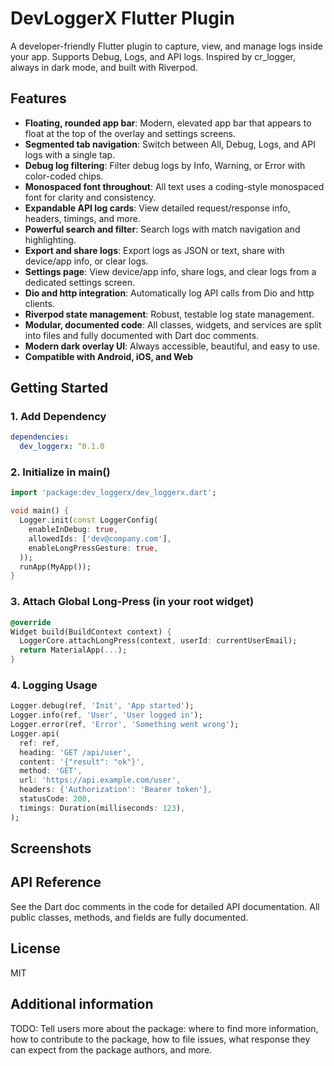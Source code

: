 <!-- 
This README describes the package. If you publish this package to pub.dev,
this README's contents appear on the landing page for your package.

For information about how to write a good package README, see the guide for
[writing package pages](https://dart.dev/tools/pub/writing-package-pages). 

For general information about developing packages, see the Dart guide for
[creating packages](https://dart.dev/guides/libraries/create-packages)
and the Flutter guide for
[developing packages and plugins](https://flutter.dev/to/develop-packages). 
-->

# DevLoggerX Flutter Plugin

A developer-friendly Flutter plugin to capture, view, and manage logs inside your app. Supports Debug, Logs, and API logs. Inspired by cr_logger, always in dark mode, and built with Riverpod.

## Features
- **Floating, rounded app bar**: Modern, elevated app bar that appears to float at the top of the overlay and settings screens.
- **Segmented tab navigation**: Switch between All, Debug, Logs, and API logs with a single tap.
- **Debug log filtering**: Filter debug logs by Info, Warning, or Error with color-coded chips.
- **Monospaced font throughout**: All text uses a coding-style monospaced font for clarity and consistency.
- **Expandable API log cards**: View detailed request/response info, headers, timings, and more.
- **Powerful search and filter**: Search logs with match navigation and highlighting.
- **Export and share logs**: Export logs as JSON or text, share with device/app info, or clear logs.
- **Settings page**: View device/app info, share logs, and clear logs from a dedicated settings screen.
- **Dio and http integration**: Automatically log API calls from Dio and http clients.
- **Riverpod state management**: Robust, testable log state management.
- **Modular, documented code**: All classes, widgets, and services are split into files and fully documented with Dart doc comments.
- **Modern dark overlay UI**: Always accessible, beautiful, and easy to use.
- **Compatible with Android, iOS, and Web**

## Getting Started

### 1. Add Dependency
```yaml
dependencies:
  dev_loggerx: ^0.1.0
```

### 2. Initialize in main()
```dart
import 'package:dev_loggerx/dev_loggerx.dart';

void main() {
  Logger.init(const LoggerConfig(
    enableInDebug: true,
    allowedIds: ['dev@company.com'],
    enableLongPressGesture: true,
  ));
  runApp(MyApp());
}
```

### 3. Attach Global Long-Press (in your root widget)
```dart
@override
Widget build(BuildContext context) {
  LoggerCore.attachLongPress(context, userId: currentUserEmail);
  return MaterialApp(...);
}
```

### 4. Logging Usage
```dart
Logger.debug(ref, 'Init', 'App started');
Logger.info(ref, 'User', 'User logged in');
Logger.error(ref, 'Error', 'Something went wrong');
Logger.api(
  ref: ref,
  heading: 'GET /api/user',
  content: '{"result": "ok"}',
  method: 'GET',
  url: 'https://api.example.com/user',
  headers: {'Authorization': 'Bearer token'},
  statusCode: 200,
  timings: Duration(milliseconds: 123),
);
```

## Screenshots

<!-- Add screenshots here to showcase the floating app bar, segmented tabs, and log cards. -->

## API Reference

See the Dart doc comments in the code for detailed API documentation. All public classes, methods, and fields are fully documented.

## License

MIT

## Additional information

TODO: Tell users more about the package: where to find more information, how to
contribute to the package, how to file issues, what response they can expect
from the package authors, and more.

